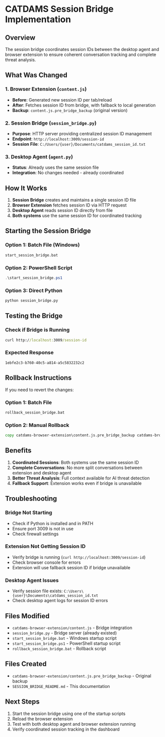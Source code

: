# CATDAMS Session Bridge Implementation

## Overview
The session bridge coordinates session IDs between the desktop agent and browser extension to ensure coherent conversation tracking and complete threat analysis.

## What Was Changed

### 1. Browser Extension (`content.js`)
- **Before**: Generated new session ID per tab/reload
- **After**: Fetches session ID from bridge, with fallback to local generation
- **Backup**: `content.js.pre_bridge_backup` (original version)

### 2. Session Bridge (`session_bridge.py`)
- **Purpose**: HTTP server providing centralized session ID management
- **Endpoint**: `http://localhost:3009/session-id`
- **Session File**: `C:/Users/{user}/Documents/catdams_session_id.txt`

### 3. Desktop Agent (`agent.py`)
- **Status**: Already uses the same session file
- **Integration**: No changes needed - already coordinated

## How It Works

1. **Session Bridge** creates and maintains a single session ID file
2. **Browser Extension** fetches session ID via HTTP request
3. **Desktop Agent** reads session ID directly from file
4. **Both systems** use the same session ID for coordinated tracking

## Starting the Session Bridge

### Option 1: Batch File (Windows)
```cmd
start_session_bridge.bat
```

### Option 2: PowerShell Script
```powershell
.\start_session_bridge.ps1
```

### Option 3: Direct Python
```cmd
python session_bridge.py
```

## Testing the Bridge

### Check if Bridge is Running
```cmd
curl http://localhost:3009/session-id
```

### Expected Response
```
1ebfe2c3-b760-40c5-a814-a5c5832232c2
```

## Rollback Instructions

If you need to revert the changes:

### Option 1: Batch File
```cmd
rollback_session_bridge.bat
```

### Option 2: Manual Rollback
```cmd
copy catdams-browser-extension\content.js.pre_bridge_backup catdams-browser-extension\content.js
```

## Benefits

1. **Coordinated Sessions**: Both systems use the same session ID
2. **Complete Conversations**: No more split conversations between extension and desktop agent
3. **Better Threat Analysis**: Full context available for AI threat detection
4. **Fallback Support**: Extension works even if bridge is unavailable

## Troubleshooting

### Bridge Not Starting
- Check if Python is installed and in PATH
- Ensure port 3009 is not in use
- Check firewall settings

### Extension Not Getting Session ID
- Verify bridge is running (`curl http://localhost:3009/session-id`)
- Check browser console for errors
- Extension will use fallback session ID if bridge unavailable

### Desktop Agent Issues
- Verify session file exists: `C:\Users\{user}\Documents\catdams_session_id.txt`
- Check desktop agent logs for session ID errors

## Files Modified

- `catdams-browser-extension/content.js` - Bridge integration
- `session_bridge.py` - Bridge server (already existed)
- `start_session_bridge.bat` - Windows startup script
- `start_session_bridge.ps1` - PowerShell startup script
- `rollback_session_bridge.bat` - Rollback script

## Files Created

- `catdams-browser-extension/content.js.pre_bridge_backup` - Original backup
- `SESSION_BRIDGE_README.md` - This documentation

## Next Steps

1. Start the session bridge using one of the startup scripts
2. Reload the browser extension
3. Test with both desktop agent and browser extension running
4. Verify coordinated session tracking in the dashboard 